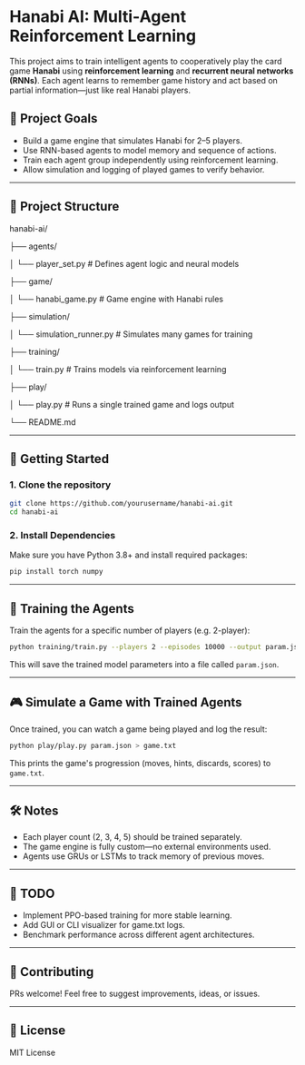 # Hanabi AI: Multi-Agent Reinforcement Learning

This project aims to train intelligent agents to cooperatively play the card game **Hanabi** using **reinforcement learning** and **recurrent neural networks (RNNs)**. Each agent learns to remember game history and act based on partial information—just like real Hanabi players.

## 🎯 Project Goals

- Build a game engine that simulates Hanabi for 2–5 players.
- Use RNN-based agents to model memory and sequence of actions.
- Train each agent group independently using reinforcement learning.
- Allow simulation and logging of played games to verify behavior.

---

## 📁 Project Structure

hanabi-ai/

├── agents/

│   └── player\_set.py       # Defines agent logic and neural models

├── game/

│   └── hanabi\_game.py      # Game engine with Hanabi rules

├── simulation/

│   └── simulation\_runner.py # Simulates many games for training

├── training/

│   └── train.py            # Trains models via reinforcement learning

├── play/

│   └── play.py             # Runs a single trained game and logs output

└── README.md


---

## 🚀 Getting Started

### 1. Clone the repository

```bash
git clone https://github.com/yourusername/hanabi-ai.git
cd hanabi-ai
````

### 2. Install Dependencies

Make sure you have Python 3.8+ and install required packages:

```bash
pip install torch numpy
```

---

## 🧠 Training the Agents

Train the agents for a specific number of players (e.g. 2-player):

```bash
python training/train.py --players 2 --episodes 10000 --output param.json
```

This will save the trained model parameters into a file called `param.json`.

---

## 🎮 Simulate a Game with Trained Agents

Once trained, you can watch a game being played and log the result:

```bash
python play/play.py param.json > game.txt
```

This prints the game's progression (moves, hints, discards, scores) to `game.txt`.

---

## 🛠️ Notes

* Each player count (2, 3, 4, 5) should be trained separately.
* The game engine is fully custom—no external environments used.
* Agents use GRUs or LSTMs to track memory of previous moves.

---

## 📌 TODO

* Implement PPO-based training for more stable learning.
* Add GUI or CLI visualizer for game.txt logs.
* Benchmark performance across different agent architectures.

---

## 🤝 Contributing

PRs welcome! Feel free to suggest improvements, ideas, or issues.

---

## 📄 License

MIT License

